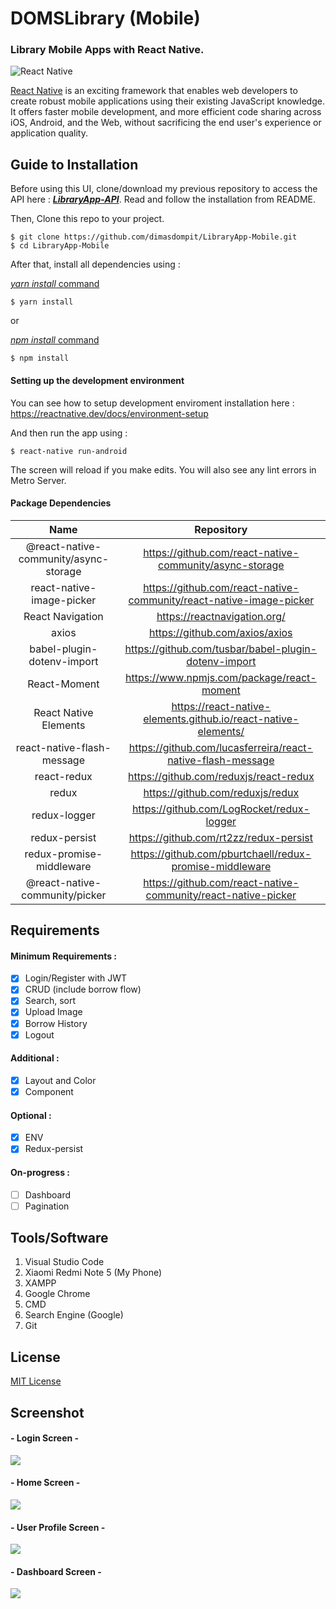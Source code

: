 # DOMSLibrary (Mobile)

### Library Mobile Apps with React Native.

![React Native](https://i.imgur.com/TTZZEGy.jpg)

[React Native](https://reactnative.dev/) is an exciting framework that enables web developers to create robust mobile applications using their existing JavaScript knowledge. It offers faster mobile development, and more efficient code sharing across iOS, Android, and the Web, without sacrificing the end user's experience or application quality.

## Guide to Installation

Before using this UI, clone/download my previous repository to access the API here : **_[LibraryApp-API](https://github.com/dimasdompit/LibraryApp-API)_**.
Read and follow the installation from README.

Then, Clone this repo to your project.

```
$ git clone https://github.com/dimasdompit/LibraryApp-Mobile.git
$ cd LibraryApp-Mobile
```

After that, install all dependencies using :

[_yarn install_ command](https://classic.yarnpkg.com/en/docs/install/#windows-stable)

```
$ yarn install
```

or

[_npm install_ command](<https://docs.npmjs.com/cli/install#:~:text=npm%20install%20(in%20package%20directory,directory)%20as%20a%20global%20package.>)

```
$ npm install
```

#### Setting up the development environment

You can see how to setup development enviroment installation here :
https://reactnative.dev/docs/environment-setup

And then run the app using :

```
$ react-native run-android
```

The screen will reload if you make edits.
You will also see any lint errors in Metro Server.

#### Package Dependencies

|                 Name                  |                             Repository                              |
| :-----------------------------------: | :-----------------------------------------------------------------: |
| @react-native-community/async-storage |       https://github.com/react-native-community/async-storage       |
|       react-native-image-picker       | https://github.com/react-native-community/react-native-image-picker |
|           React Navigation            |                    https://reactnavigation.org/                     |
|                 axios                 |                   https://github.com/axios/axios                    |
|      babel-plugin-dotenv-import       |        https://github.com/tusbar/babel-plugin-dotenv-import         |
|             React-Moment              |             https://www.npmjs.com/package/react-moment              |
|         React Native Elements         |   https://react-native-elements.github.io/react-native-elements/    |
|      react-native-flash-message       |     https://github.com/lucasferreira/react-native-flash-message     |
|              react-redux              |               https://github.com/reduxjs/react-redux                |
|                 redux                 |                  https://github.com/reduxjs/redux                   |
|             redux-logger              |              https://github.com/LogRocket/redux-logger              |
|             redux-persist             |               https://github.com/rt2zz/redux-persist                |
|       redux-promise-middleware        |       https://github.com/pburtchaell/redux-promise-middleware       |
|    @react-native-community/picker     |    https://github.com/react-native-community/react-native-picker    |

## Requirements

#### Minimum Requirements :

- [x] Login/Register with JWT
- [x] CRUD (include borrow flow)
- [x] Search, sort
- [x] Upload Image
- [x] Borrow History
- [x] Logout

#### Additional :

- [x] Layout and Color
- [x] Component

#### Optional :

- [x] ENV
- [x] Redux-persist

#### On-progress :

- [ ] Dashboard
- [ ] Pagination

## Tools/Software

1. Visual Studio Code
2. Xiaomi Redmi Note 5 (My Phone)
3. XAMPP
4. Google Chrome
5. CMD
6. Search Engine (Google)
7. Git

## License

[MIT License](https://github.com/dimasdompit/LibraryApp-Mobile/blob/master/LICENSE)

## Screenshot

#### - Login Screen -

![](https://i.imgur.com/0ycPOYf.jpg)

#### - Home Screen -

![](https://i.imgur.com/XZAbw23.jpg)

#### - User Profile Screen -

![](https://i.imgur.com/l2fJZ3W.jpg)

#### - Dashboard Screen -

![](https://i.imgur.com/FRMq8UQ.jpg)
